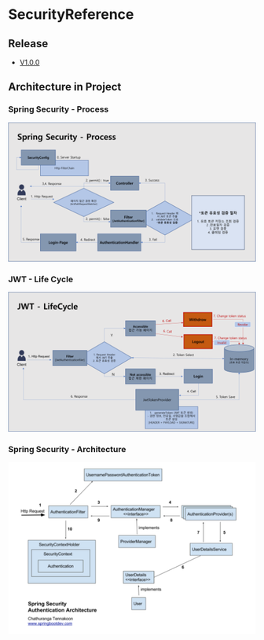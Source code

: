 # SecurityReference
## Release
- [V1.0.0](https://github.com/mon99745/SecurityReference/blob/dev/RELEASENOTE.md#v100-2024-01-30-)

## Architecture in Project
### Spring Security - Process
![](src/main/resources/static/img/SpringSecurityProcess.png)
### JWT - Life Cycle
![](src/main/resources/static/img/JwtLifeCycle.png)
### Spring Security - Architecture
![](src/main/resources/static/img/SpringSecurityArchitecture.png)